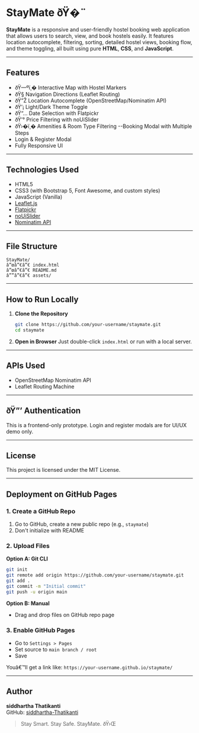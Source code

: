 
# StayMate ðŸ�¨

**StayMate** is a responsive and user-friendly hostel booking web application that allows users to search, view, and book hostels easily. It features location autocomplete, filtering, sorting, detailed hostel views, booking flow, and theme toggling, all built using pure **HTML**, **CSS**, and **JavaScript**.

---

## Features

- ðŸ—ºï¸� Interactive Map with Hostel Markers
- ðŸ§­ Navigation Directions (Leaflet Routing)
- ðŸ”Ž Location Autocomplete (OpenStreetMap/Nominatim API)
- ðŸ’¡ Light/Dark Theme Toggle
- ðŸ“… Date Selection with Flatpickr
- ðŸ’° Price Filtering with noUiSlider
- ðŸ›�ï¸� Amenities & Room Type Filtering
--Booking Modal with Multiple Steps
-  Login & Register Modal
- Fully Responsive UI

---

## Technologies Used

- HTML5
- CSS3 (with Bootstrap 5, Font Awesome, and custom styles)
- JavaScript (Vanilla)
- [Leaflet.js](https://leafletjs.com/)
- [Flatpickr](https://flatpickr.js.org/)
- [noUiSlider](https://refreshless.com/nouislider/)
- [Nominatim API](https://nominatim.org/release-docs/latest/api/Search/)

---

## File Structure

```
StayMate/
â”œâ”€â”€ index.html
â”œâ”€â”€ README.md
â””â”€â”€ assets/
```

---

##  How to Run Locally

1. **Clone the Repository**
   ```bash
   git clone https://github.com/your-username/staymate.git
   cd staymate
   ```

2. **Open in Browser**
   Just double-click `index.html` or run with a local server.

---

## APIs Used

- OpenStreetMap Nominatim API
- Leaflet Routing Machine

---

## ðŸ”’ Authentication

This is a frontend-only prototype. Login and register modals are for UI/UX demo only.

---

##  License

This project is licensed under the MIT License.

---

##  Deployment on GitHub Pages

### 1. Create a GitHub Repo

1. Go to GitHub, create a new public repo (e.g., `staymate`)
2. Don't initialize with README

### 2. Upload Files

**Option A: Git CLI**
```bash
git init
git remote add origin https://github.com/your-username/staymate.git
git add .
git commit -m "Initial commit"
git push -u origin main
```

**Option B: Manual**
- Drag and drop files on GitHub repo page

### 3. Enable GitHub Pages

- Go to `Settings > Pages`
- Set source to `main branch / root`
- Save

Youâ€™ll get a link like: `https://your-username.github.io/staymate/`

---

## Author

**siddhartha Thatikanti**  
GitHub: [siddhartha-Thatikanti](https://github.com/siddhartha-Thatikanti)

> Stay Smart. Stay Safe. StayMate. ðŸ›Œ

